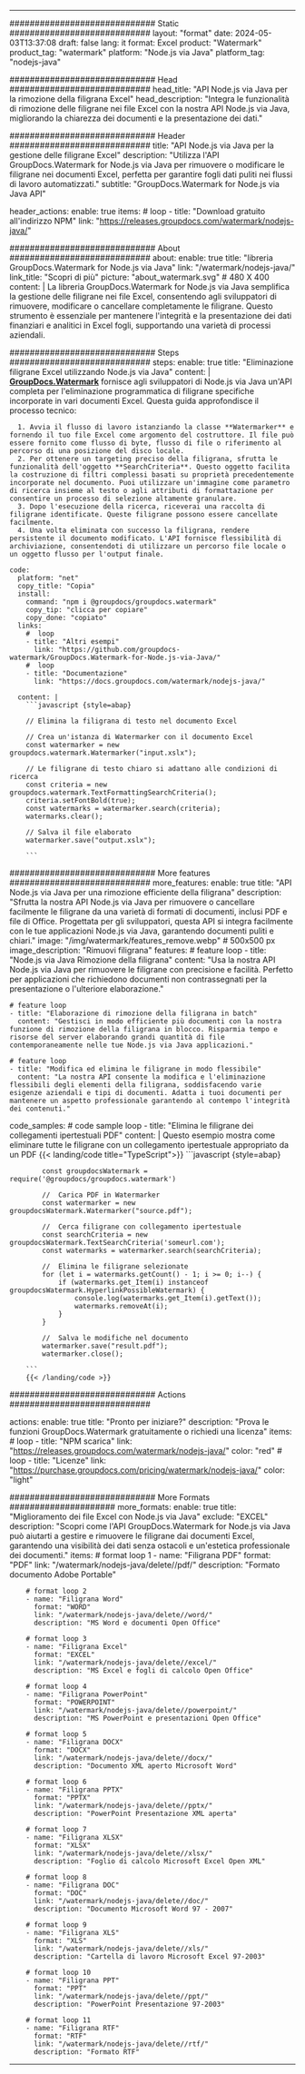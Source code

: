 
---
############################# Static ############################
layout: "format"
date:  2024-05-03T13:37:08
draft: false
lang: it
format: Excel
product: "Watermark"
product_tag: "watermark"
platform: "Node.js via Java"
platform_tag: "nodejs-java"

############################# Head ############################
head_title: "API Node.js via Java per la rimozione della filigrana Excel"
head_description: "Integra le funzionalità di rimozione delle filigrane nei file Excel con la nostra API Node.js via Java, migliorando la chiarezza dei documenti e la presentazione dei dati."

############################# Header ############################
title: "API Node.js via Java per la gestione delle filigrane Excel" 
description: "Utilizza l'API GroupDocs.Watermark for Node.js via Java per rimuovere o modificare le filigrane nei documenti Excel, perfetta per garantire fogli dati puliti nei flussi di lavoro automatizzati."
subtitle: "GroupDocs.Watermark for Node.js via Java API" 

header_actions:
  enable: true
  items:
    #  loop
    - title: "Download gratuito all'indirizzo NPM"
      link: "https://releases.groupdocs.com/watermark/nodejs-java/"
      
############################# About ############################
about:
    enable: true
    title: "libreria GroupDocs.Watermark for Node.js via Java"
    link: "/watermark/nodejs-java/"
    link_title: "Scopri di più"
    picture: "about_watermark.svg" # 480 X 400
    content: |
       La libreria GroupDocs.Watermark for Node.js via Java semplifica la gestione delle filigrane nei file Excel, consentendo agli sviluppatori di rimuovere, modificare o cancellare completamente le filigrane. Questo strumento è essenziale per mantenere l'integrità e la presentazione dei dati finanziari e analitici in Excel fogli, supportando una varietà di processi aziendali.

############################# Steps ############################
steps:
    enable: true
    title: "Eliminazione filigrane Excel utilizzando Node.js via Java"
    content: |
      **[GroupDocs.Watermark](https://products.groupdocs.com/watermark/nodejs-java/)** fornisce agli sviluppatori di Node.js via Java un'API completa per l'eliminazione programmatica di filigrane specifiche incorporate in vari documenti Excel. Questa guida approfondisce il processo tecnico:
      
      1. Avvia il flusso di lavoro istanziando la classe **Watermarker** e fornendo il tuo file Excel come argomento del costruttore. Il file può essere fornito come flusso di byte, flusso di file o riferimento al percorso di una posizione del disco locale.
      2. Per ottenere un targeting preciso della filigrana, sfrutta le funzionalità dell'oggetto **SearchCriteria**. Questo oggetto facilita la costruzione di filtri complessi basati su proprietà precedentemente incorporate nel documento. Puoi utilizzare un'immagine come parametro di ricerca insieme al testo o agli attributi di formattazione per consentire un processo di selezione altamente granulare.
      3. Dopo l'esecuzione della ricerca, riceverai una raccolta di filigrane identificate. Queste filigrane possono essere cancellate facilmente.
      4. Una volta eliminata con successo la filigrana, rendere persistente il documento modificato. L'API fornisce flessibilità di archiviazione, consentendoti di utilizzare un percorso file locale o un oggetto flusso per l'output finale.
   
    code:
      platform: "net"
      copy_title: "Copia"
      install:
        command: "npm i @groupdocs/groupdocs.watermark"
        copy_tip: "clicca per copiare"
        copy_done: "copiato"
      links:
        #  loop
        - title: "Altri esempi"
          link: "https://github.com/groupdocs-watermark/GroupDocs.Watermark-for-Node.js-via-Java/"
        #  loop
        - title: "Documentazione"
          link: "https://docs.groupdocs.com/watermark/nodejs-java/"
          
      content: |
        ```javascript {style=abap}

        // Elimina la filigrana di testo nel documento Excel

        // Crea un'istanza di Watermarker con il documento Excel
        const watermarker = new groupdocs.watermark.Watermarker("input.xslx");
        
        // Le filigrane di testo chiaro si adattano alle condizioni di ricerca
        const criteria = new groupdocs.watermark.TextFormattingSearchCriteria();
        criteria.setFontBold(true);
        const watermarks = watermarker.search(criteria);
        watermarks.clear();

        // Salva il file elaborato
        watermarker.save("output.xslx");
        
        ```            

############################# More features ############################
more_features:
  enable: true
  title: "API Node.js via Java per una rimozione efficiente della filigrana"
  description: "Sfrutta la nostra API Node.js via Java per rimuovere o cancellare facilmente le filigrane da una varietà di formati di documenti, inclusi PDF e file di Office. Progettata per gli sviluppatori, questa API si integra facilmente con le tue applicazioni Node.js via Java, garantendo documenti puliti e chiari."
  image: "/img/watermark/features_remove.webp" # 500x500 px
  image_description: "Rimuovi filigrana"
  features:
    # feature loop
    - title: "Node.js via Java Rimozione della filigrana"
      content: "Usa la nostra API Node.js via Java per rimuovere le filigrane con precisione e facilità. Perfetto per applicazioni che richiedono documenti non contrassegnati per la presentazione o l'ulteriore elaborazione."

    # feature loop
    - title: "Elaborazione di rimozione della filigrana in batch"
      content: "Gestisci in modo efficiente più documenti con la nostra funzione di rimozione della filigrana in blocco. Risparmia tempo e risorse del server elaborando grandi quantità di file contemporaneamente nelle tue Node.js via Java applicazioni."

    # feature loop
    - title: "Modifica ed elimina le filigrane in modo flessibile"
      content: "La nostra API consente la modifica e l'eliminazione flessibili degli elementi della filigrana, soddisfacendo varie esigenze aziendali e tipi di documenti. Adatta i tuoi documenti per mantenere un aspetto professionale garantendo al contempo l'integrità dei contenuti."
      
  code_samples:
    # code sample loop
    - title: "Elimina le filigrane dei collegamenti ipertestuali PDF"
      content: |
        Questo esempio mostra come eliminare tutte le filigrane con un collegamento ipertestuale appropriato da un PDF
        {{< landing/code title="TypeScript">}}
        ```javascript {style=abap}
        
            const groupdocsWatermark = require('@groupdocs/groupdocs.watermark')

            //  Carica PDF in Watermarker
            const watermarker = new groupdocsWatermark.Watermarker("source.pdf");

            //  Cerca filigrane con collegamento ipertestuale
            const searchCriteria = new groupdocsWatermark.TextSearchCriteria('someurl.com');
            const watermarks = watermarker.search(searchCriteria);
  
            //  Elimina le filigrane selezionate
            for (let i = watermarks.getCount() - 1; i >= 0; i--) {
                if (watermarks.get_Item(i) instanceof groupdocsWatermark.HyperlinkPossibleWatermark) {
                    console.log(watermarks.get_Item(i).getText());
                    watermarks.removeAt(i);
                }
            }

            //  Salva le modifiche nel documento
            watermarker.save("result.pdf");
            watermarker.close();

        ```
        {{< /landing/code >}}


############################# Actions ############################

actions:
  enable: true
  title: "Pronto per iniziare?"
  description: "Prova le funzioni GroupDocs.Watermark gratuitamente o richiedi una licenza"
  items:
    #  loop
    - title: "NPM scarica"
      link: "https://releases.groupdocs.com/watermark/nodejs-java/"
      color: "red"
        #  loop
    - title: "Licenze"
      link: "https://purchase.groupdocs.com/pricing/watermark/nodejs-java/"
      color: "light"


############################# More Formats #####################
more_formats:
    enable: true
    title: "Miglioramento dei file Excel con Node.js via Java"
    exclude: "EXCEL"
    description: "Scopri come l'API GroupDocs.Watermark for Node.js via Java può aiutarti a gestire e rimuovere le filigrane dai documenti Excel, garantendo una visibilità dei dati senza ostacoli e un'estetica professionale dei documenti."
    items: 
        # format loop 1
        - name: "Filigrana PDF"
          format: "PDF"
          link: "/watermark/nodejs-java/delete//pdf/"
          description: "Formato documento Adobe Portable"

        # format loop 2
        - name: "Filigrana Word"
          format: "WORD"
          link: "/watermark/nodejs-java/delete//word/"
          description: "MS Word e documenti Open Office"
          
        # format loop 3
        - name: "Filigrana Excel"
          format: "EXCEL"
          link: "/watermark/nodejs-java/delete//excel/"
          description: "MS Excel e fogli di calcolo Open Office"

        # format loop 4
        - name: "Filigrana PowerPoint"
          format: "POWERPOINT"
          link: "/watermark/nodejs-java/delete//powerpoint/"
          description: "MS PowerPoint e presentazioni Open Office"

        # format loop 5
        - name: "Filigrana DOCX"
          format: "DOCX"
          link: "/watermark/nodejs-java/delete//docx/"
          description: "Documento XML aperto Microsoft Word"
          
        # format loop 6
        - name: "Filigrana PPTX"
          format: "PPTX"
          link: "/watermark/nodejs-java/delete//pptx/"
          description: "PowerPoint Presentazione XML aperta"
          
        # format loop 7
        - name: "Filigrana XLSX"
          format: "XLSX"
          link: "/watermark/nodejs-java/delete//xlsx/"
          description: "Foglio di calcolo Microsoft Excel Open XML"

        # format loop 8
        - name: "Filigrana DOC"
          format: "DOC"
          link: "/watermark/nodejs-java/delete//doc/"
          description: "Documento Microsoft Word 97 - 2007"

        # format loop 9
        - name: "Filigrana XLS"
          format: "XLS"
          link: "/watermark/nodejs-java/delete//xls/"
          description: "Cartella di lavoro Microsoft Excel 97-2003"

        # format loop 10
        - name: "Filigrana PPT"
          format: "PPT"
          link: "/watermark/nodejs-java/delete//ppt/"
          description: "PowerPoint Presentazione 97-2003"

        # format loop 11
        - name: "Filigrana RTF"
          format: "RTF"
          link: "/watermark/nodejs-java/delete//rtf/"
          description: "Formato RTF"

---